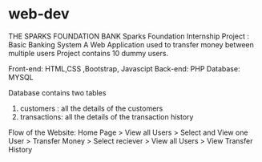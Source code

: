 # web-dev
THE SPARKS FOUNDATION BANK
Sparks Foundation Internship Project : Basic Banking System
A Web Application used to transfer money between multiple users 
Project contains 10 dummy users.

Front-end: HTML,CSS ,Bootstrap, Javascipt
Back-end: PHP
Database: MYSQL

Database contains two tables
1. customers : all the details of the customers
2. transactions: all the details of the transaction history

Flow of the Website: Home Page > View all Users > Select and View one User > Transfer Money > Select reciever > View all Users > View Transfer History
